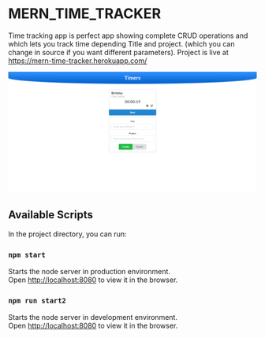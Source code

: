 # MERN_TIME_TRACKER
Time tracking app is perfect app showing complete CRUD operations and which lets you track time depending Title and project. (which you can change in source if you want different parameters).
Project is live at https://mern-time-tracker.herokuapp.com/

<p>
  <img src="./src/images/capture.PNG"/>
</p>

## Available Scripts

In the project directory, you can run:

### `npm start`

Starts the node server in production environment.<br>
Open [http://localhost:8080](http://localhost:8080) to view it in the browser.

### `npm run start2`

Starts the node server in development environment.<br>
Open [http://localhost:8080](http://localhost:8081) to view it in the browser.
